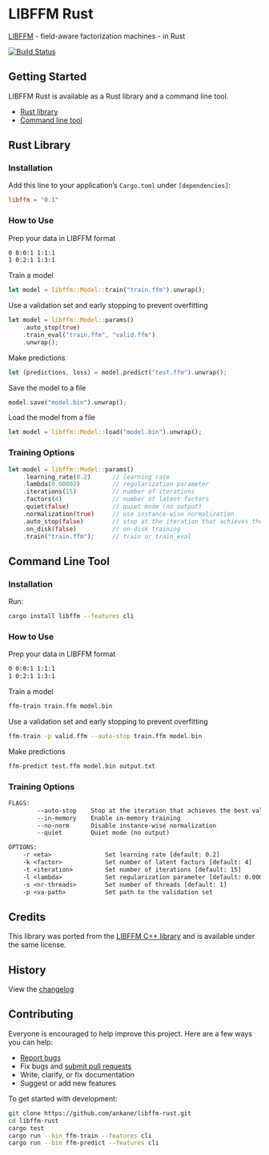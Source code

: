 # LIBFFM Rust

[LIBFFM](https://github.com/ycjuan/libffm) - field-aware factorization machines - in Rust

[![Build Status](https://github.com/ankane/libffm-rust/actions/workflows/build.yml/badge.svg)](https://github.com/ankane/libffm-rust/actions)

## Getting Started

LIBFFM Rust is available as a Rust library and a command line tool.

- [Rust library](#rust-library)
- [Command line tool](#command-line-tool)

## Rust Library

### Installation

Add this line to your application’s `Cargo.toml` under `[dependencies]`:

```toml
libffm = "0.1"
```

### How to Use

Prep your data in LIBFFM format

```txt
0 0:0:1 1:1:1
1 0:2:1 1:3:1
```

Train a model

```rust
let model = libffm::Model::train("train.ffm").unwrap();
```

Use a validation set and early stopping to prevent overfitting

```rust
let model = libffm::Model::params()
    .auto_stop(true)
    .train_eval("train.ffm", "valid.ffm")
    .unwrap();
```

Make predictions

```rust
let (predictions, loss) = model.predict("test.ffm").unwrap();
```

Save the model to a file

```rust
model.save("model.bin").unwrap();
```

Load the model from a file

```rust
let model = libffm::Model::load("model.bin").unwrap();
```

### Training Options

```rust
let model = libffm::Model::params()
    .learning_rate(0.2)      // learning rate
    .lambda(0.00002)         // regularization parameter
    .iterations(15)          // number of iterations
    .factors(4)              // number of latent factors
    .quiet(false)            // quiet mode (no output)
    .normalization(true)     // use instance-wise normalization
    .auto_stop(false)        // stop at the iteration that achieves the best validation loss
    .on_disk(false)          // on-disk training
    .train("train.ffm");     // train or train_eval
```

## Command Line Tool

### Installation

Run:

```sh
cargo install libffm --features cli
```

### How to Use

Prep your data in LIBFFM format

```txt
0 0:0:1 1:1:1
1 0:2:1 1:3:1
```

Train a model

```sh
ffm-train train.ffm model.bin
```

Use a validation set and early stopping to prevent overfitting

```sh
ffm-train -p valid.ffm --auto-stop train.ffm model.bin
```

Make predictions

```sh
ffm-predict test.ffm model.bin output.txt
```

### Training Options

```txt
FLAGS:
        --auto-stop    Stop at the iteration that achieves the best validation loss (must be used with -p)
        --in-memory    Enable in-memory training
        --no-norm      Disable instance-wise normalization
        --quiet        Quiet mode (no output)

OPTIONS:
    -r <eta>               Set learning rate [default: 0.2]
    -k <factor>            Set number of latent factors [default: 4]
    -t <iteration>         Set number of iterations [default: 15]
    -l <lambda>            Set regularization parameter [default: 0.00002]
    -s <nr-threads>        Set number of threads [default: 1]
    -p <va-path>           Set path to the validation set
```

## Credits

This library was ported from the [LIBFFM C++ library](https://github.com/ycjuan/libffm) and is available under the same license.

## History

View the [changelog](https://github.com/ankane/libffm-rust/blob/master/CHANGELOG.md)

## Contributing

Everyone is encouraged to help improve this project. Here are a few ways you can help:

- [Report bugs](https://github.com/ankane/libffm-rust/issues)
- Fix bugs and [submit pull requests](https://github.com/ankane/libffm-rust/pulls)
- Write, clarify, or fix documentation
- Suggest or add new features

To get started with development:

```sh
git clone https://github.com/ankane/libffm-rust.git
cd libffm-rust
cargo test
cargo run --bin ffm-train --features cli
cargo run --bin ffm-predict --features cli
```
